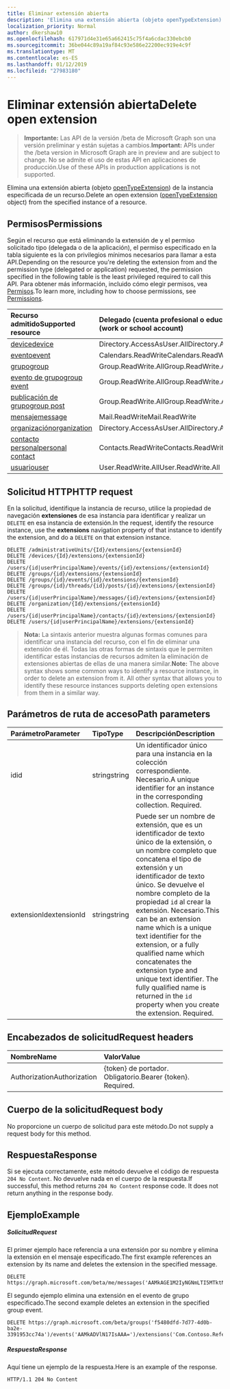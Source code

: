 ```yaml
---
title: Eliminar extensión abierta
description: 'Elimina una extensión abierta (objeto openTypeExtension) de la instancia especificada de un recurso. '
localization_priority: Normal
author: dkershaw10
ms.openlocfilehash: 617971d4e31e65a662415c75f4a6cdac330ebcb0
ms.sourcegitcommit: 36be044c89a19af84c93e586e22200ec919e4c9f
ms.translationtype: MT
ms.contentlocale: es-ES
ms.lasthandoff: 01/12/2019
ms.locfileid: "27983180"
---
```

# <a name="delete-open-extension"></a><span data-ttu-id="70092-103">Eliminar extensión abierta</span><span class="sxs-lookup"><span data-stu-id="70092-103">Delete open extension</span></span>

> <span data-ttu-id="70092-104">**Importante:** Las API de la versión /beta de Microsoft Graph son una versión preliminar y están sujetas a cambios.</span><span class="sxs-lookup"><span data-stu-id="70092-104">**Important:** APIs under the /beta version in Microsoft Graph are in preview and are subject to change.</span></span> <span data-ttu-id="70092-105">No se admite el uso de estas API en aplicaciones de producción.</span><span class="sxs-lookup"><span data-stu-id="70092-105">Use of these APIs in production applications is not supported.</span></span>

<span data-ttu-id="70092-106">Elimina una extensión abierta (objeto [openTypeExtension](../resources/opentypeextension.md)) de la instancia especificada de un recurso.</span><span class="sxs-lookup"><span data-stu-id="70092-106">Delete an open extension ([openTypeExtension](../resources/opentypeextension.md) object) from the specified instance of a resource.</span></span> 

## <a name="permissions"></a><span data-ttu-id="70092-107">Permisos</span><span class="sxs-lookup"><span data-stu-id="70092-107">Permissions</span></span>

<span data-ttu-id="70092-108">Según el recurso que está eliminando la extensión de y el permiso solicitado tipo (delegada o de la aplicación), el permiso especificado en la tabla siguiente es la con privilegios mínimos necesarios para llamar a esta API.</span><span class="sxs-lookup"><span data-stu-id="70092-108">Depending on the resource you're deleting the extension from and the permission type (delegated or application) requested, the permission specified in the following table is the least privileged required to call this API.</span></span> <span data-ttu-id="70092-109">Para obtener más información, incluido cómo elegir permisos, vea [Permisos](/graph/permissions-reference).</span><span class="sxs-lookup"><span data-stu-id="70092-109">To learn more, including how to choose permissions, see [Permissions](/graph/permissions-reference).</span></span>

| <span data-ttu-id="70092-110">Recurso admitido</span><span class="sxs-lookup"><span data-stu-id="70092-110">Supported resource</span></span> | <span data-ttu-id="70092-111">Delegado (cuenta profesional o educativa)</span><span class="sxs-lookup"><span data-stu-id="70092-111">Delegated (work or school account)</span></span> | <span data-ttu-id="70092-112">Delegado (cuenta personal de Microsoft)</span><span class="sxs-lookup"><span data-stu-id="70092-112">Delegated (personal Microsoft account)</span></span> | <span data-ttu-id="70092-113">Aplicación</span><span class="sxs-lookup"><span data-stu-id="70092-113">Application</span></span> |
|:-----|:-----|:-----|:-----|
| [<span data-ttu-id="70092-114">device</span><span class="sxs-lookup"><span data-stu-id="70092-114">device</span></span>](../resources/device.md) | <span data-ttu-id="70092-115">Directory.AccessAsUser.All</span><span class="sxs-lookup"><span data-stu-id="70092-115">Directory.AccessAsUser.All</span></span> | <span data-ttu-id="70092-116">No admitido</span><span class="sxs-lookup"><span data-stu-id="70092-116">Not supported</span></span> | <span data-ttu-id="70092-117">Device.ReadWrite.All</span><span class="sxs-lookup"><span data-stu-id="70092-117">Device.ReadWrite.All</span></span> |
| [<span data-ttu-id="70092-118">evento</span><span class="sxs-lookup"><span data-stu-id="70092-118">event</span></span>](../resources/event.md) | <span data-ttu-id="70092-119">Calendars.ReadWrite</span><span class="sxs-lookup"><span data-stu-id="70092-119">Calendars.ReadWrite</span></span> | <span data-ttu-id="70092-120">Calendars.ReadWrite</span><span class="sxs-lookup"><span data-stu-id="70092-120">Calendars.ReadWrite</span></span> | <span data-ttu-id="70092-121">Calendars.ReadWrite</span><span class="sxs-lookup"><span data-stu-id="70092-121">Calendars.ReadWrite</span></span> |
| [<span data-ttu-id="70092-122">grupo</span><span class="sxs-lookup"><span data-stu-id="70092-122">group</span></span>](../resources/group.md) | <span data-ttu-id="70092-123">Group.ReadWrite.All</span><span class="sxs-lookup"><span data-stu-id="70092-123">Group.ReadWrite.All</span></span> | <span data-ttu-id="70092-124">No admitido</span><span class="sxs-lookup"><span data-stu-id="70092-124">Not supported</span></span> | <span data-ttu-id="70092-125">Group.ReadWrite.All</span><span class="sxs-lookup"><span data-stu-id="70092-125">Group.ReadWrite.All</span></span> |
| [<span data-ttu-id="70092-126">evento de grupo</span><span class="sxs-lookup"><span data-stu-id="70092-126">group event</span></span>](../resources/event.md) | <span data-ttu-id="70092-127">Group.ReadWrite.All</span><span class="sxs-lookup"><span data-stu-id="70092-127">Group.ReadWrite.All</span></span> | <span data-ttu-id="70092-128">No admitido</span><span class="sxs-lookup"><span data-stu-id="70092-128">Not supported</span></span> | <span data-ttu-id="70092-129">No admitido</span><span class="sxs-lookup"><span data-stu-id="70092-129">Not supported</span></span> |
| [<span data-ttu-id="70092-130">publicación de grupo</span><span class="sxs-lookup"><span data-stu-id="70092-130">group post</span></span>](../resources/post.md) | <span data-ttu-id="70092-131">Group.ReadWrite.All</span><span class="sxs-lookup"><span data-stu-id="70092-131">Group.ReadWrite.All</span></span> | <span data-ttu-id="70092-132">No admitido</span><span class="sxs-lookup"><span data-stu-id="70092-132">Not supported</span></span> | <span data-ttu-id="70092-133">Group.ReadWrite.All</span><span class="sxs-lookup"><span data-stu-id="70092-133">Group.ReadWrite.All</span></span> |
| [<span data-ttu-id="70092-134">mensaje</span><span class="sxs-lookup"><span data-stu-id="70092-134">message</span></span>](../resources/message.md) | <span data-ttu-id="70092-135">Mail.ReadWrite</span><span class="sxs-lookup"><span data-stu-id="70092-135">Mail.ReadWrite</span></span> | <span data-ttu-id="70092-136">Mail.ReadWrite</span><span class="sxs-lookup"><span data-stu-id="70092-136">Mail.ReadWrite</span></span> | <span data-ttu-id="70092-137">Mail.ReadWrite</span><span class="sxs-lookup"><span data-stu-id="70092-137">Mail.ReadWrite</span></span> | 
| [<span data-ttu-id="70092-138">organización</span><span class="sxs-lookup"><span data-stu-id="70092-138">organization</span></span>](../resources/organization.md) | <span data-ttu-id="70092-139">Directory.AccessAsUser.All</span><span class="sxs-lookup"><span data-stu-id="70092-139">Directory.AccessAsUser.All</span></span> | <span data-ttu-id="70092-140">No admitido</span><span class="sxs-lookup"><span data-stu-id="70092-140">Not supported</span></span> | <span data-ttu-id="70092-141">No admitido</span><span class="sxs-lookup"><span data-stu-id="70092-141">Not supported</span></span> |
| [<span data-ttu-id="70092-142">contacto personal</span><span class="sxs-lookup"><span data-stu-id="70092-142">personal contact</span></span>](../resources/contact.md) | <span data-ttu-id="70092-143">Contacts.ReadWrite</span><span class="sxs-lookup"><span data-stu-id="70092-143">Contacts.ReadWrite</span></span> | <span data-ttu-id="70092-144">Contacts.ReadWrite</span><span class="sxs-lookup"><span data-stu-id="70092-144">Contacts.ReadWrite</span></span> | <span data-ttu-id="70092-145">Contacts.ReadWrite</span><span class="sxs-lookup"><span data-stu-id="70092-145">Contacts.ReadWrite</span></span> |
| [<span data-ttu-id="70092-146">usuario</span><span class="sxs-lookup"><span data-stu-id="70092-146">user</span></span>](../resources/user.md) | <span data-ttu-id="70092-147">User.ReadWrite.All</span><span class="sxs-lookup"><span data-stu-id="70092-147">User.ReadWrite.All</span></span> | <span data-ttu-id="70092-148">User.ReadWrite</span><span class="sxs-lookup"><span data-stu-id="70092-148">User.ReadWrite</span></span> | <span data-ttu-id="70092-149">User.ReadWrite.All</span><span class="sxs-lookup"><span data-stu-id="70092-149">User.ReadWrite.All</span></span> |

## <a name="http-request"></a><span data-ttu-id="70092-150">Solicitud HTTP</span><span class="sxs-lookup"><span data-stu-id="70092-150">HTTP request</span></span>

<span data-ttu-id="70092-151">En la solicitud, identifique la instancia de recurso, utilice la propiedad de navegación **extensiones** de esa instancia para identificar y realizar un `DELETE` en esa instancia de extensión.</span><span class="sxs-lookup"><span data-stu-id="70092-151">In the request, identify the resource instance, use the **extensions** navigation property of that instance to identify the extension, and do a `DELETE` on that extension instance.</span></span>

<!-- { "blockType": "ignored" } -->
```http
DELETE /administrativeUnits/{Id}/extensions/{extensionId}
DELETE /devices/{Id}/extensions/{extensionId}
DELETE /users/{id|userPrincipalName}/events/{id}/extensions/{extensionId}
DELETE /groups/{id}/extensions/{extensionId}
DELETE /groups/{id}/events/{id}/extensions/{extensionId}
DELETE /groups/{id}/threads/{id}/posts/{id}/extensions/{extensionId}
DELETE /users/{id|userPrincipalName}/messages/{id}/extensions/{extensionId}
DELETE /organization/{Id}/extensions/{extensionId}
DELETE /users/{id|userPrincipalName}/contacts/{id}/extensions/{extensionId}
DELETE /users/{id|userPrincipalName}/extensions/{extensionId}
```

><span data-ttu-id="70092-p103">**Nota:** La sintaxis anterior muestra algunas formas comunes para identificar una instancia del recurso, con el fin de eliminar una extensión de él. Todas las otras formas de sintaxis que le permiten identificar estas instancias de recursos admiten la eliminación de extensiones abiertas de ellas de una manera similar.</span><span class="sxs-lookup"><span data-stu-id="70092-p103">**Note:** The above syntax shows some common ways to identify a resource instance, in order to delete an extension from it. All other syntax that allows you to identify these resource instances supports deleting open extensions from them in a similar way.</span></span>

## <a name="path-parameters"></a><span data-ttu-id="70092-154">Parámetros de ruta de acceso</span><span class="sxs-lookup"><span data-stu-id="70092-154">Path parameters</span></span>
|<span data-ttu-id="70092-155">**Parámetro**</span><span class="sxs-lookup"><span data-stu-id="70092-155">**Parameter**</span></span>|<span data-ttu-id="70092-156">**Tipo**</span><span class="sxs-lookup"><span data-stu-id="70092-156">**Type**</span></span>|<span data-ttu-id="70092-157">**Descripción**</span><span class="sxs-lookup"><span data-stu-id="70092-157">**Description**</span></span>|
|:-----|:-----|:-----|
|<span data-ttu-id="70092-158">id</span><span class="sxs-lookup"><span data-stu-id="70092-158">id</span></span>|<span data-ttu-id="70092-159">string</span><span class="sxs-lookup"><span data-stu-id="70092-159">string</span></span>|<span data-ttu-id="70092-p104">Un identificador único para una instancia en la colección correspondiente. Necesario.</span><span class="sxs-lookup"><span data-stu-id="70092-p104">A unique identifier for an instance in the corresponding collection. Required.</span></span>|
|<span data-ttu-id="70092-162">extensionId</span><span class="sxs-lookup"><span data-stu-id="70092-162">extensionId</span></span>|<span data-ttu-id="70092-163">string</span><span class="sxs-lookup"><span data-stu-id="70092-163">string</span></span>|<span data-ttu-id="70092-p105">Puede ser un nombre de extensión, que es un identificador de texto único de la extensión, o un nombre completo que concatena el tipo de extensión y un identificador de texto único. Se devuelve el nombre completo de la propiedad `id` al crear la extensión. Necesario.</span><span class="sxs-lookup"><span data-stu-id="70092-p105">This can be an extension name which is a unique text identifier for the extension, or a fully qualified name which concatenates the extension type and unique text identifier. The fully qualified name is returned in the `id` property when you create the extension. Required.</span></span>|

## <a name="request-headers"></a><span data-ttu-id="70092-167">Encabezados de solicitud</span><span class="sxs-lookup"><span data-stu-id="70092-167">Request headers</span></span>
| <span data-ttu-id="70092-168">Nombre</span><span class="sxs-lookup"><span data-stu-id="70092-168">Name</span></span>       | <span data-ttu-id="70092-169">Valor</span><span class="sxs-lookup"><span data-stu-id="70092-169">Value</span></span> |
|:---------------|:----------|
| <span data-ttu-id="70092-170">Authorization</span><span class="sxs-lookup"><span data-stu-id="70092-170">Authorization</span></span> | <span data-ttu-id="70092-p106">{token} de portador. Obligatorio.</span><span class="sxs-lookup"><span data-stu-id="70092-p106">Bearer {token}. Required.</span></span> |

## <a name="request-body"></a><span data-ttu-id="70092-173">Cuerpo de la solicitud</span><span class="sxs-lookup"><span data-stu-id="70092-173">Request body</span></span>
<span data-ttu-id="70092-174">No proporcione un cuerpo de solicitud para este método.</span><span class="sxs-lookup"><span data-stu-id="70092-174">Do not supply a request body for this method.</span></span>

## <a name="response"></a><span data-ttu-id="70092-175">Respuesta</span><span class="sxs-lookup"><span data-stu-id="70092-175">Response</span></span>

<span data-ttu-id="70092-p107">Si se ejecuta correctamente, este método devuelve el código de respuesta `204 No Content`. No devuelve nada en el cuerpo de la respuesta.</span><span class="sxs-lookup"><span data-stu-id="70092-p107">If successful, this method returns `204 No Content` response code. It does not return anything in the response body.</span></span>

## <a name="example"></a><span data-ttu-id="70092-178">Ejemplo</span><span class="sxs-lookup"><span data-stu-id="70092-178">Example</span></span>
##### <a name="request"></a><span data-ttu-id="70092-179">Solicitud</span><span class="sxs-lookup"><span data-stu-id="70092-179">Request</span></span>
<span data-ttu-id="70092-180">El primer ejemplo hace referencia a una extensión por su nombre y elimina la extensión en el mensaje especificado.</span><span class="sxs-lookup"><span data-stu-id="70092-180">The first example references an extension by its name and deletes the extension in the specified message.</span></span>
<!-- {
  "blockType": "request",
  "name": "delete_opentypeextension"
}-->
```http
DELETE https://graph.microsoft.com/beta/me/messages('AAMkAGE1M2IyNGNmLTI5MTktNDUyZi1iOTVl===')/extensions('Com.Contoso.Referral')
```

<span data-ttu-id="70092-181">El segundo ejemplo elimina una extensión en el evento de grupo especificado.</span><span class="sxs-lookup"><span data-stu-id="70092-181">The second example deletes an extension in the specified group event.</span></span>

<!-- { "blockType": "ignored" } -->
```http
DELETE https://graph.microsoft.com/beta/groups('f5480dfd-7d77-4d0b-ba2e-3391953cc74a')/events('AAMkADVlN17IsAAA=')/extensions('Com.Contoso.Referral')
```

 

##### <a name="response"></a><span data-ttu-id="70092-182">Respuesta</span><span class="sxs-lookup"><span data-stu-id="70092-182">Response</span></span>
<span data-ttu-id="70092-183">Aquí tiene un ejemplo de la respuesta.</span><span class="sxs-lookup"><span data-stu-id="70092-183">Here is an example of the response.</span></span>
<!-- {
  "blockType": "response",
  "truncated": false
} -->
```http
HTTP/1.1 204 No Content
```

<!-- uuid: 8fcb5dbc-d5aa-4681-8e31-b001d5168d79
2015-10-25 14:57:30 UTC -->
<!-- {
  "type": "#page.annotation",
  "description": "Delete opentypeextension",
  "keywords": "",
  "section": "documentation",
  "tocPath": ""
}-->
